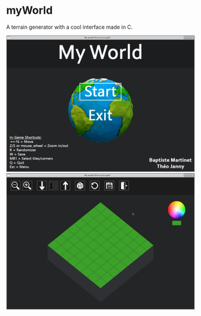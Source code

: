 # myWorld
A terrain generator with a cool interface made in C.

![Alt text](/myWorldScreen1.png?raw=true "Menu")
![Alt text](/myWorldScreen2.png?raw=true "Editor")

